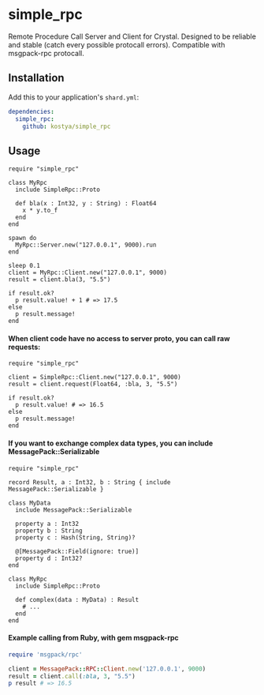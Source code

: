 # simple_rpc

Remote Procedure Call Server and Client for Crystal. Designed to be reliable and stable (catch every possible protocall errors). Compatible with msgpack-rpc protocall.

## Installation

Add this to your application's `shard.yml`:

```yaml
dependencies:
  simple_rpc:
    github: kostya/simple_rpc
```

## Usage

```crystal
require "simple_rpc"

class MyRpc 
  include SimpleRpc::Proto

  def bla(x : Int32, y : String) : Float64
    x * y.to_f
  end
end

spawn do
  MyRpc::Server.new("127.0.0.1", 9000).run
end

sleep 0.1
client = MyRpc::Client.new("127.0.0.1", 9000)
result = client.bla(3, "5.5")

if result.ok?
  p result.value! + 1 # => 17.5
else
  p result.message!
end
```

#### When client code have no access to server proto, you can call raw requests:
```crystal
require "simple_rpc"

client = SimpleRpc::Client.new("127.0.0.1", 9000)
result = client.request(Float64, :bla, 3, "5.5")

if result.ok?
  p result.value! # => 16.5
else
  p result.message!
end
```

#### If you want to exchange complex data types, you can include MessagePack::Serializable
```crystal
require "simple_rpc"

record Result, a : Int32, b : String { include MessagePack::Serializable }

class MyData
  include MessagePack::Serializable

  property a : Int32
  property b : String
  property c : Hash(String, String)?

  @[MessagePack::Field(ignore: true)]
  property d : Int32?
end

class MyRpc 
  include SimpleRpc::Proto

  def complex(data : MyData) : Result
    # ...
  end
end
```

#### Example calling from Ruby, with gem msgpack-rpc
```ruby
require 'msgpack/rpc'

client = MessagePack::RPC::Client.new('127.0.0.1', 9000)
result = client.call(:bla, 3, "5.5")
p result # => 16.5
```
